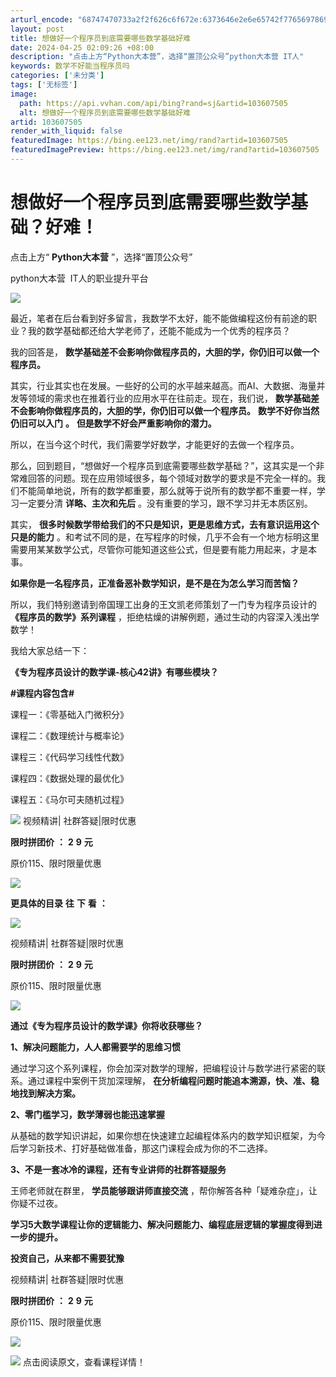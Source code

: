 ```yaml
---
arturl_encode: "68747470733a2f2f626c6f672e:6373646e2e6e65742f77656978696e5f34323233323231392f:61727469636c652f64657461696c732f313033363037353035"
layout: post
title: 想做好一个程序员到底需要哪些数学基础好难
date: 2024-04-25 02:09:26 +08:00
description: "点击上方“Python大本营”，选择“置顶公众号”python大本营 IT人"
keywords: 数学不好能当程序员吗
categories: ['未分类']
tags: ['无标签']
image:
  path: https://api.vvhan.com/api/bing?rand=sj&artid=103607505
  alt: 想做好一个程序员到底需要哪些数学基础好难
artid: 103607505
render_with_liquid: false
featuredImage: https://bing.ee123.net/img/rand?artid=103607505
featuredImagePreview: https://bing.ee123.net/img/rand?artid=103607505
---
```


# 想做好一个程序员到底需要哪些数学基础？好难！

点击上方“
**Python大本营**
”，选择“置顶公众号”

python大本营  IT人的职业提升平台

![](https://i-blog.csdnimg.cn/blog_migrate/a5efa44afec44e377ac86f8464dd88e3.png)

最近，笔者在后台看到好多留言，我数学不太好，能不能做编程这份有前途的职业？我的数学基础都还给大学老师了，还能不能成为一个优秀的程序员？

我的回答是，
**数学基础差不会影响你做程序员的，大胆的学，你仍旧可以做一个程序员。**

其实，行业其实也在发展。一些好的公司的水平越来越高。而AI、大数据、海量并发等领域的需求也在推着行业的应用水平在往前走。现在，我们说，
**数学基础差不会影响你做程序员的，大胆的学，你仍旧可以做一个程序员。**
**数学不好你当然仍旧可以入门**
**。**
**但是数学不好会严重影响你的潜力。**

所以，在当今这个时代，我们需要学好数学，才能更好的去做一个程序员。

那么，回到题目，“想做好一个程序员到底需要哪些数学基础？”，这其实是一个非常难回答的问题。现在应用领域很多，每个领域对数学的要求是不完全一样的。我们不能简单地说，所有的数学都重要，那么就等于说所有的数学都不重要一样，学习一定要分清
**详略、主次和先后**
。没有重要的学习，跟不学习并无本质区别。

其实，
**很多时候数学带给我们的不只是知识，更是思维方式，去有意识运用这个只是的能力**
。和考试不同的是，在写程序的时候，几乎不会有一个地方标明这里需要用某某数学公式，尽管你可能知道这些公式，但是要有能力用起来，才是本事。

**如果你是一名程序员，正准备恶补数学知识，是不是在为怎么学习而苦恼？**

所以，我们特别邀请到帝国理工出身的王文凯老师策划了一门专为程序员设计的
**《程序员的数学》系列课程**
，拒绝枯燥的讲解例题，通过生动的内容深入浅出学数学！

我给大家总结一下：

**《专为程序员设计的数学课-核心42讲》有哪些模块？**

**#课程内容包含#**

课程一：《零基础入门微积分》

课程二：《数理统计与概率论》

课程三：《代码学习线性代数》

课程四：《数据处理的最优化》

课程五：《马尔可夫随机过程》

![](https://i-blog.csdnimg.cn/blog_migrate/228539f2383c1151089a17507f49f37e.png)
视频精讲| 社群答疑|限时优惠

**限时拼团价**
**：**
**2**
**9**
**元**

原价115、限时限量优惠

![](https://i-blog.csdnimg.cn/blog_migrate/d48cd870148d876162c3ab51c7ceecf0.png)

**更具体的目录**
**往**
**下**
**看**
**：**

![](https://i-blog.csdnimg.cn/blog_migrate/18cbc62925d91b25424dddefc8e61b25.png)

视频精讲| 社群答疑|限时优惠

**限时拼团价**
**：**
**2**
**9**
**元**

原价115、限时限量优惠

![](https://i-blog.csdnimg.cn/blog_migrate/d48cd870148d876162c3ab51c7ceecf0.png)

**通过《专为程序员设计的数学课》你将收获哪些？**

**1、解决问题能力，人人都需要学的思维习惯**

通过学习这个系列课程，你会加深对数学的理解，把编程设计与数学进行紧密的联系。通过课程中案例干货加深理解，
**在分析编程问题时能追本溯源，快、准、稳地找到解决方案。**

**2、零门槛学习，数学薄弱也能迅速掌握**

从基础的数学知识讲起，如果你想在快速建立起编程体系内的数学知识框架，为今后学习新技术、打好基础做准备，那这门课程会成为你的不二选择。

**3、不是一套冰冷的课程，还有专业讲师的社群答疑服务**

王师老师就在群里，
**学员能够跟讲师直接交流**
，帮你解答各种「疑难杂症」，让你疑不过夜。

**学习5大数学课程让你的逻辑能力、解决问题能力、编程底层逻辑的掌握度得到进一步的提升。**

****投资自己，从来都不需要犹豫****

视频精讲| 社群答疑|限时优惠

**限时拼团价**
**：**
**2**
**9**
**元**

原价115、限时限量优惠

![](https://i-blog.csdnimg.cn/blog_migrate/d48cd870148d876162c3ab51c7ceecf0.png)

![](https://i-blog.csdnimg.cn/blog_migrate/4745c549beceff6f6416a40097ce7a04.gif)
点击阅读原文，查看课程详情！